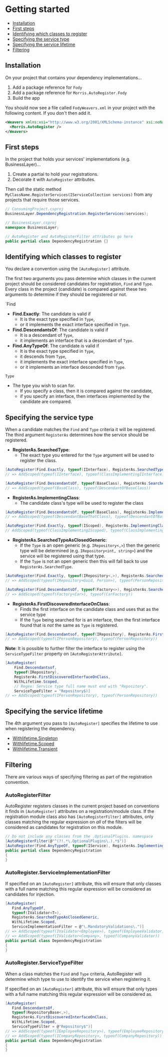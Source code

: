 # Getting started

* [Installation](#installation)
* [First steps](#first-steps)
* [Identifying which classes to register](#search-criteria)
* [Specifying the service type](#specifying-the-service-type)
* [Specifying the service lifetime](#specifying-the-service-lifetime)
* [Filtering](#filtering)

<a name="installation"></a>
## Installation
On your project that contains your dependency implementations...
1. Add a package reference for `Fody`
1. Add a package reference for `Morris.AutoRegister.Fody`
1. Build the app

You should now see a file called `FodyWeavers.xml` in your project with the
following content. If you don't then add it.
```xml
<Weavers xmlns:xsi="http://www.w3.org/2001/XMLSchema-instance" xsi:noNamespaceSchemaLocation="FodyWeavers.xsd">
  <Morris.AutoRegister />
</Weavers>
```

<a name="first-steps"></a>
## First steps
In the project that holds your services' implementations (e.g. BusinessLayer)...
1. Create a partial to hold your registrations.
1. Decorate it with `AutoRegister` attributes.

Then call the static method `MyClassName.RegisterServices(IServiceCollection services)`
   from any projects that require those services.

```c#
// ConsumingProject.csproj
BusinessLayer.DependencyRegistration.RegisterServices(services);

// BusinessLayer.csproj
namespace BusinessLayer;

// AutoRegister and AutoRegisterFilter attributes go here
public partial class DependencyRegistration {}
```



<a id="search-criteria"></a>
## Identifying which classes to register
You declare a convention using the `[AutoRegister]` attribute.


The first two arguments you pass determine which classes in the current project
should be considered candidates for registration, `Find` and `Type`. Every class
in the project (candidate) is compared against these two arguments to determine if
they should be registered or not.

`Find
* **Find.Exactly**: The candidate is valid if 
    * It is the exact type specified in `Type`,
    * or it implements the exact interface specified in `Type`.
* **Find.DescendantsOf**: The candidate is valid if
    * It is a descendant of `Type`,
    * it implements an interface that is a descendant of `Type`.
* **Find.AnyTypeOf**: The candidate is valid if
    * It is the exact type specified in `Type`,
    * it descends from `Type`, 
    * it implements the exact interface specified in `Type`,
    * or it implements an interface descended from `Type`.

`Type`
* The type you wish to scan for.
  * If you specify a class, then it is compared against the candidate,
  * if you specify an interface, then interfaces implemented by the candidate
    are compared.

<a id="specifying-the-service-type"></a>
## Specifying the service type
When a candidate matches the `Find` and `Type` criteria it will be registered. The
third argument `RegisterAs` determines how the service should be registered.

* **RegisterAs.SearchedType**:
    * The exact type you entered for the `Type` argument will be used to
      register the class.

```c#
[AutoRegister(Find.Exactly, typeof(IInterface), RegisterAs.SearchedType, WithLifetime.Scoped)]
// => AddScoped(typeof(IInterface), typeof(ClassImplementingIInterface))

[AutoRegister(Find.DescendantsOf, typeof(BaseClass), RegisterAs.SearchedType, WithLifetime.Scoped)]
// => AddScoped(typeof(BaseClass), typeof(DescendantOfBaseClass))
```

* **RegisterAs.ImplementingClass**:
    * The candidate class's type will be used to register the class

```c#
[AutoRegister(Find.DescendantsOf, typeof(BaseClass), RegisterAs.ImplementingClass, WithLifetime.Scoped)]
// => AddScoped(typeof(DescendantBaseThatClass), typeof(DescendantOfBaseClass))

[AutoRegister(Find.Exactly, typeof(IScoped), RegisterAs.ImplementingClass, WithLifetime.Scoped)]
// AddScoped(typeof(ClassImplementingIScoped), typeof(ClassImplementingIScoped))
```

* **RegisterAs.SearchedTypeAsClosedGeneric**:
    * If the `Type` is an open generic (e.g. `IRepository<,>`) then the
      generic type will be determined (e.g. `IRepository<int, string>`) and the
      service will be registered using that type.
    * If the `Type` is not an open generic then this will
      fall back to use `RegisterAs.SearchedType`.

```c#
[AutoRegister(Find.Exactly, typeof(IRepository<,>), RegisterAs.SearchedTypeAsClosedGeneric, WithLifetime.Scoped)]
// => AddScoped(typeof(IRepository<Guid, Person>), typeof(PersonRepository))

[AutoRegister(Find.DescendantsOf, typeof(Factory<>), RegisterAs.SearchedTypeAsClosedGeneric, WithLifetime.Scoped)]
// => AddScoped(typeof(Factory<Car>), typeof(CarFactory))
```

* **RegisterAs.FirstDiscoveredInterfaceOnClass**:
    * Finds the first interface on the candidate class and uses that
      as the service type
    * If the `Type` being searched for is an interface, then the first interface
      found that is *not* the same as `Type` is registered.

```c#
[AutoRegister(Find.Descendantsof, typeof(IRepository), RegisterAs.FirstDiscoveredInterfaceOnClass, WithLifetime.Scoped)]
// => AddScoped(typeof(IPersonRepository), typeof(PersonRepository))
```

**Note**: It is possible to further filter the interface to register using the
`ServiceTypeFilter` property on `[AutoRegisterAttribute]`.

```c#
[AutoRegister(
    Find.Descendantsof,
    typeof(IRepository),
    RegisterAs.FirstDiscoveredInterfaceOnClass,
    WithLifetime.Scoped,
    // Regex: Service type full name must end with "Repository".
    ServiceTypeFilter = "Repository$)]
// => AddScoped(typeof(IPersonRepository), typeof(PersonRepository))
```

<a id="specifying-the-service-lifetime"></a>
## Specifying the service lifetime
The 4th argument you pass to `[AutoRegister]` specifies the lifetime to use when
registering the dependency.

* [Withlifetime.Singleton](https://learn.microsoft.com/en-us/dotnet/core/extensions/dependency-injection#singleton)
* [Withlifetime.Scoped](https://learn.microsoft.com/en-us/dotnet/core/extensions/dependency-injection#scoped)
* [Withlifetime.Transient](https://learn.microsoft.com/en-us/dotnet/core/extensions/dependency-injection#transient)

<a id="filtering"></a>
## Filtering
There are various ways of specifying filtering as part of the registration convention.

### AutoRegisterFilter
AutoRegister registers classes in the current project based on conventions it finds
in `[AutoRegister]` attributes on a registration/module class. If the registration module
class also has `[AutoRegisterFilter]` attributes, only classes matching the regular
expression on *all* of the filters will be considered as candidates for registration on this module.

```c#
// Do not include any classes from the .OptionalPlugins. namespace
[AutoRegisterFilter(@"^(?!.*\.OptionalPlugins\.).*$")]
[AutoRegister(Find.AnyTypeOf, typeof(IService), RegisterAs.ImplementingClass, WithLifetime.Scoped)]
public partial class DependencyRegistration
{
}
```

### AutoRegister.ServiceImplementationFilter
If specified on an `[AutoRegister]` attribute, this will ensure that only classes
with a full name matching this regular expression will be considered as candidates
for injection.

```c#
[AutoRegister(
   Find.AnyTypeOf,
   typeof(IValidator<T>),
   RegisterAs.SearchedTypeAsClosedGeneric,
   WithLifetime.Scoped,
   ServiceImplementationFilter = @"\.MandatoryValidations\.")]
// => AddScoped(typeof(IValidator<Employee>), typeof(EmployeeValidator))
// => AddScoped(typeof(IValidator<Company>, typeof(CompanyValidator))
public partial class DependencyRegistration
{
}
```

### AutoRegister.ServiceTypeFilter
When a class matches the `Find` and `Type` criteria, AutoRegister will determine
which type to use to identify the service when registering it.

If specified on an `[AutoRegister]` attribute, this will ensure that only types
with a full name matching this regular expression will be considered as.

```c#
[AutoRegister(
   Find.DescendantsOf,
   typeof(RepositoryBase<,>),
   RegisterAs.FirstDiscoveredInterfaceOnClass,
   WithLifetime.Scoped,
   ServiceTypeFilter = @"Repository$")]
// => AddScoped(typeof(IEmployeeRepository>), typeof(EmployeeRepository))
// => AddScoped(typeof(ICompanyRepository>, typeof(CompanyRepository))
public partial class DependencyRegistration
{
}
```
